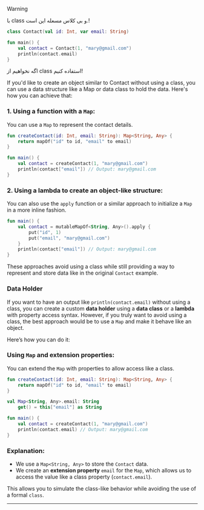 
> [!Warning]
> با class و بی کلاس مسعله این است.!

```kotlin
class Contact(val id: Int, var email: String)

fun main() {
    val contact = Contact(1, "mary@gmail.com")
    println(contact.email)
}
```


اگه نخواهیم از class استفاده کنیم!

If you'd like to create an object similar to Contact without using a class, you can use a data structure like a Map or data class to hold the data. Here's how you can achieve that:

### 1. Using a function with a `Map`:

You can use a `Map` to represent the contact details.

```kotlin
fun createContact(id: Int, email: String): Map<String, Any> {
    return mapOf("id" to id, "email" to email)
}

fun main() {
    val contact = createContact(1, "mary@gmail.com")
    println(contact["email"]) // Output: mary@gmail.com
}
```

### 2. Using a lambda to create an object-like structure:

You can also use the `apply` function or a similar approach to initialize a `Map` in a more inline fashion.

```kotlin
fun main() {
    val contact = mutableMapOf<String, Any>().apply {
        put("id", 1)
        put("email", "mary@gmail.com")
    }
    println(contact["email"]) // Output: mary@gmail.com
}

```
These approaches avoid using a class while still providing a way to represent and store data like in the original `Contact` example.

### Data Holder

If you want to have an output like `println(contact.email)` without using a class, you can create a custom **data holder** using a **data class** or a **lambda** with property access syntax. However, if you truly want to avoid using a class, the best approach would be to use a `Map` and make it behave like an object.

Here’s how you can do it:

### Using `Map` and extension properties:

You can extend the `Map` with properties to allow access like a class.

```kotlin
fun createContact(id: Int, email: String): Map<String, Any> {
    return mapOf("id" to id, "email" to email)
}

val Map<String, Any>.email: String
    get() = this["email"] as String

fun main() {
    val contact = createContact(1, "mary@gmail.com")
    println(contact.email) // Output: mary@gmail.com
}

```
### Explanation:

- We use a `Map<String, Any>` to store the `Contact` data.
- We create an **extension property** `email` for the `Map`, which allows us to access the value like a class property (`contact.email`).

This allows you to simulate the class-like behavior while avoiding the use of a formal `class`.


---
